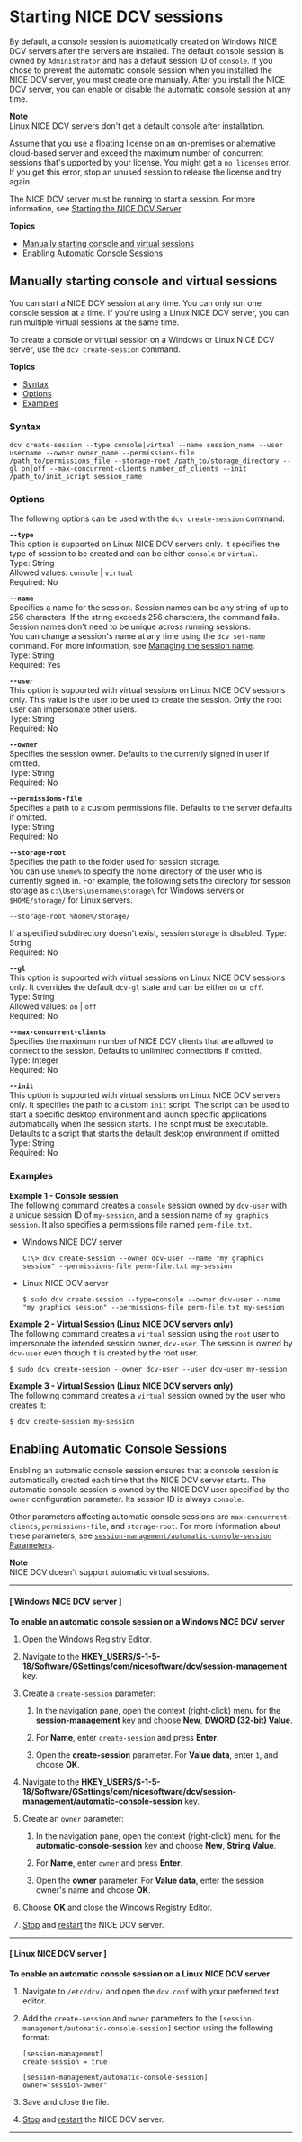 # Starting NICE DCV sessions<a name="managing-sessions-start"></a>

By default, a console session is automatically created on Windows NICE DCV servers after the servers are installed\. The default console session is owned by `Administrator` and has a default session ID of `console`\. If you chose to prevent the automatic console session when you installed the NICE DCV server, you must create one manually\. After you install the NICE DCV server, you can enable or disable the automatic console session at any time\.

**Note**  
Linux NICE DCV servers don't get a default console after installation\.

Assume that you use a floating license on an on\-premises or alternative cloud\-based server and exceed the maximum number of concurrent sessions that's upported by your license\. You might get a `no licenses` error\. If you get this error, stop an unused session to release the license and try again\.

The NICE DCV server must be running to start a session\. For more information, see [Starting the NICE DCV Server](manage-start.md)\.

**Topics**
+ [Manually starting console and virtual sessions](#managing-sessions-start-manual)
+ [Enabling Automatic Console Sessions](#managing-sessions-start-auto)

## Manually starting console and virtual sessions<a name="managing-sessions-start-manual"></a>

You can start a NICE DCV session at any time\. You can only run one console session at a time\. If you're using a Linux NICE DCV server, you can run multiple virtual sessions at the same time\.

To create a console or virtual session on a Windows or Linux NICE DCV server, use the `dcv create-session` command\.

**Topics**
+ [Syntax](#syntax)
+ [Options](#options)
+ [Examples](#managing-sessions-start-manual)

### Syntax<a name="syntax"></a>

```
dcv create-session --type console|virtual --name session_name --user username --owner owner_name --permissions-file /path_to/permissions_file --storage-root /path_to/storage_directory --gl on|off --max-concurrent-clients number_of_clients --init /path_to/init_script session_name
```

### Options<a name="options"></a>

The following options can be used with the `dcv create-session` command:

**`--type`**  
This option is supported on Linux NICE DCV servers only\. It specifies the type of session to be created and can be either `console` or `virtual`\.  
Type: String  
Allowed values: `console` \| `virtual`  
Required: No

**`--name`**  
Specifies a name for the session\. Session names can be any string of up to 256 characters\. If the string exceeds 256 characters, the command fails\. Session names don't need to be unique across running sessions\.  
You can change a session's name at any time using the `dcv set-name` command\. For more information, see [Managing the session name](managing-session-name.md)\.  
Type: String  
Required: Yes

**`--user`**  
This option is supported with virtual sessions on Linux NICE DCV sessions only\. This value is the user to be used to create the session\. Only the root user can impersonate other users\.  
Type: String  
Required: No

**`--owner`**  
Specifies the session owner\. Defaults to the currently signed in user if omitted\.  
Type: String  
Required: No

**`--permissions-file`**  
Specifies a path to a custom permissions file\. Defaults to the server defaults if omitted\.  
Type: String  
Required: No

**`--storage-root`**  
Specifies the path to the folder used for session storage\.  
You can use `%home%` to specify the home directory of the user who is currently signed in\. For example, the following sets the directory for session storage as `c:\Users\username\storage\` for Windows servers or `$HOME/storage/` for Linux servers\.  

```
--storage-root %home%/storage/
```
If a specified subdirectory doesn't exist, session storage is disabled\.
Type: String  
Required: No

**`--gl`**  
This option is supported with virtual sessions on Linux NICE DCV sessions only\. It overrides the default `dcv-gl` state and can be either `on` or `off`\.  
Type: String  
Allowed values: `on` \| `off`  
Required: No

**`--max-concurrent-clients`**  
Specifies the maximum number of NICE DCV clients that are allowed to connect to the session\. Defaults to unlimited connections if omitted\.  
Type: Integer  
Required: No

**`--init`**  
This option is supported with virtual sessions on Linux NICE DCV servers only\. It specifies the path to a custom `init` script\. The script can be used to start a specific desktop environment and launch specific applications automatically when the session starts\. The script must be executable\. Defaults to a script that starts the default desktop environment if omitted\.  
Type: String  
Required: No

### Examples<a name="managing-sessions-start-manual"></a>

**Example 1 \- Console session**  
The following command creates a `console` session owned by `dcv-user` with a unique session ID of `my-session`, and a session name of `my graphics session`\. It also specifies a permissions file named `perm-file.txt`\.
+ Windows NICE DCV server

  ```
  C:\> dcv create-session --owner dcv-user --name "my graphics session" --permissions-file perm-file.txt my-session
  ```
+ Linux NICE DCV server

  ```
  $ sudo dcv create-session --type=console --owner dcv-user --name "my graphics session" --permissions-file perm-file.txt my-session
  ```

**Example 2 \- Virtual Session \(Linux NICE DCV servers only\)**  
The following command creates a `virtual` session using the `root` user to impersonate the intended session owner, `dcv-user`\. The session is owned by `dcv-user` even though it is created by the root user\.

```
$ sudo dcv create-session --owner dcv-user --user dcv-user my-session
```

**Example 3 \- Virtual Session \(Linux NICE DCV servers only\)**  
The following command creates a `virtual` session owned by the user who creates it:

```
$ dcv create-session my-session
```

## Enabling Automatic Console Sessions<a name="managing-sessions-start-auto"></a>

Enabling an automatic console session ensures that a console session is automatically created each time that the NICE DCV server starts\. The automatic console session is owned by the NICE DCV user specified by the `owner` configuration parameter\. Its session ID is always `console`\.

Other parameters affecting automatic console sessions are `max-concurrent-clients`, `permissions-file`, and `storage-root`\. For more information about these parameters, see [`session-management/automatic-console-session` Parameters](config-param-ref.md#session_management_automatic_console_session)\.

**Note**  
NICE DCV doesn't support automatic virtual sessions\.

------
#### [ Windows NICE DCV server ]

**To enable an automatic console session on a Windows NICE DCV server**

1. Open the Windows Registry Editor\.

1. Navigate to the **HKEY\_USERS/S\-1\-5\-18/Software/GSettings/com/nicesoftware/dcv/session\-management** key\.

1. Create a `create-session` parameter:

   1. In the navigation pane, open the context \(right\-click\) menu for the **session\-management** key and choose **New**, **DWORD \(32\-bit\) Value**\.

   1. For **Name**, enter `create-session` and press **Enter**\.

   1. Open the **create\-session** parameter\. For **Value data**, enter `1`, and choose **OK**\.

1. Navigate to the **HKEY\_USERS/S\-1\-5\-18/Software/GSettings/com/nicesoftware/dcv/session\-management/automatic\-console\-session** key\.

1. Create an `owner` parameter:

   1. In the navigation pane, open the context \(right\-click\) menu for the **automatic\-console\-session** key and choose **New**, **String Value**\.

   1. For **Name**, enter `owner` and press **Enter**\.

   1. Open the **owner** parameter\. For **Value data**, enter the session owner's name and choose **OK**\.

1. Choose **OK** and close the Windows Registry Editor\.

1. [Stop](manage-stop.md) and [restart](manage-start.md) the NICE DCV server\.

------
#### [ Linux NICE DCV server ]

**To enable an automatic console session on a Linux NICE DCV server**

1. Navigate to `/etc/dcv/` and open the `dcv.conf` with your preferred text editor\.

1. Add the `create-session` and `owner` parameters to the `[session-management/automatic-console-session]` section using the following format:

   ```
   [session-management]
   create-session = true
   
   [session-management/automatic-console-session]
   owner="session-owner"
   ```

1. Save and close the file\.

1. [Stop](manage-stop.md) and [restart](manage-start.md) the NICE DCV server\.

------